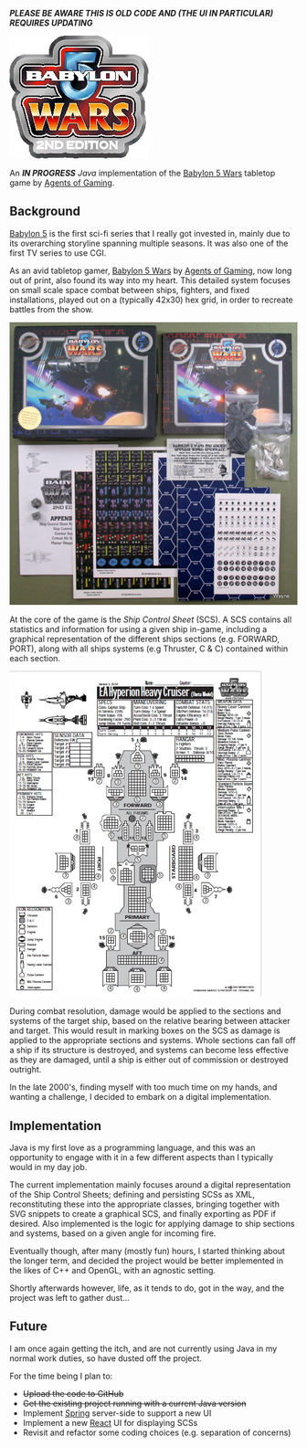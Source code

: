***PLEASE BE AWARE THIS IS OLD CODE AND (THE UI IN PARTICULAR) REQUIRES UPDATING***

![Babylon 5 Logo](/B5Wars/web/images/B5WLogo.png)

An ***IN PROGRESS*** *Java* implementation of the [Babylon 5 Wars](https://en.wikipedia.org/wiki/Babylon_5_Wars) tabletop game by [Agents of Gaming](https://en.wikipedia.org/wiki/Agents_of_Gaming).

## Background
[Babylon 5](https://en.wikipedia.org/wiki/Babylon_5) is the first sci-fi series that I really got invested in, mainly due to its overarching storyline spanning multiple seasons. It was also one of the first TV series to use CGI.

As an avid tabletop gamer, [Babylon 5 Wars](https://en.wikipedia.org/wiki/Babylon_5_Wars) by [Agents of Gaming](https://en.wikipedia.org/wiki/Agents_of_Gaming), now long out of print, also found its way into my heart. This detailed system focuses on small scale space combat between ships, fighters, and fixed installations, played out on a (typically 42x30) hex grid, in order to recreate battles from the show.

![b5w_box.jpg](b5w_box.jpg)

At the core of the game is the *Ship Control Sheet* (SCS). A SCS contains all statistics and information for using a given ship in-game, including a graphical representation of the different ships sections (e.g. FORWARD, PORT), along with all ships systems (e.g Thruster, C & C) contained within each section.

![scs.jpg](scs.jpg)

During combat resolution, damage would be applied to the sections and systems of the target ship, based on the relative bearing between attacker and target. This would result in marking boxes on the SCS as damage is applied to the appropriate sections and systems. Whole sections can fall off a ship if its structure is destroyed, and systems can become less effective as they are damaged, until a ship is either out of commission or destroyed outright.

In the late 2000's, finding myself with too much time on my hands, and wanting a challenge, I decided to embark on a digital implementation. 

## Implementation
Java is my first love as a programming language, and this was an opportunity to engage with it in a few different aspects than I typically would in my day job.

The current implementation mainly focuses around a digital representation of the Ship Control Sheets; defining and persisting SCSs as XML, reconstituting these into the appropriate classes, bringing together with SVG snippets to create a graphical SCS, and finally exporting as PDF if desired. Also implemented is the logic for applying damage to ship sections and systems, based on a given angle for incoming fire.
 
Eventually though, after many (mostly fun) hours, I started thinking about the longer term, and decided the project would be better implemented in the likes of C++ and OpenGL, with an agnostic setting. 

Shortly afterwards however, life, as it tends to do, got in the way, and the project was left to gather dust... 

## Future
I am once again getting the itch, and are not currently using Java in my normal work duties, so have dusted off the project. 

For the time being I plan to:

- ~~Upload the code to GitHub~~
- ~~Get the existing project running with a current Java version~~
- Implement [Spring](https://spring.io/) server-side to support a new UI
- Implement a new [React](https://reactjs.org/) UI for displaying SCSs
- Revisit and refactor some coding choices (e.g. separation of concerns)
